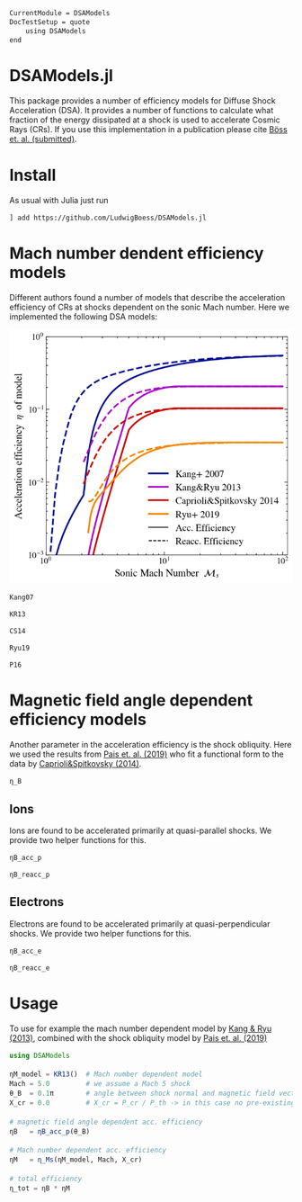 ```@meta
CurrentModule = DSAModels
DocTestSetup = quote
    using DSAModels
end
```

# DSAModels.jl

This package provides a number of efficiency models for Diffuse Shock Acceleration (DSA). It provides a number of functions to calculate what fraction of the energy dissipated at a shock is used to accelerate Cosmic Rays (CRs).
If you use this implementation in a publication please cite [Böss et. al. (submitted)](https://ui.adsabs.harvard.edu/abs/2022arXiv220705087B/abstract).

# Install

As usual with Julia just run

```
] add https://github.com/LudwigBoess/DSAModels.jl
```

# Mach number dendent efficiency models

Different authors found a number of models that describe the acceleration efficiency of CRs at shocks dependent on the sonic Mach number. Here we implemented the following DSA models:

![Implemented DSA models](mach_efficiancy_models.png)

```@docs
Kang07
```

```@docs
KR13
```

```@docs
CS14
```

```@docs
Ryu19
```

```@docs
P16
```

# Magnetic field angle dependent efficiency models

Another parameter in the acceleration efficiency is the shock obliquity. Here we used the results from [Pais et. al. (2019)](http://arxiv.org/abs/1907.04300) who fit a functional form to the data by [Caprioli&Spitkovsky (2014)](https://ui.adsabs.harvard.edu/abs/2014ApJ...783...91C/abstract).

```@docs
η_B
```

## Ions

Ions are found to be accelerated primarily at quasi-parallel shocks. We provide two helper functions for this.

```@docs
ηB_acc_p
```

```@docs
ηB_reacc_p
```

## Electrons

Electrons are found to be accelerated primarily at quasi-perpendicular shocks. We provide two helper functions for this.

```@docs
ηB_acc_e
```

```@docs
ηB_reacc_e
```

# Usage

To use for example the mach number dependent model by [Kang & Ryu (2013)](https://arxiv.org/pdf/1212.3246.pdf), combined with the shock obliquity model by [Pais et. al. (2019)](http://arxiv.org/abs/1907.04300)

```julia
using DSAModels

ηM_model = KR13()  # Mach number dependent model
Mach = 5.0         # we assume a Mach 5 shock
θ_B  = 0.1π        # angle between shock normal and magnetic field vector
X_cr = 0.0         # X_cr = P_cr / P_th -> in this case no pre-existing CRs

# magnetic field angle dependent acc. efficiency
ηB   = ηB_acc_p(θ_B)  

# Mach number dependent acc. efficiency
ηM   = η_Ms(ηM_model, Mach, X_cr)

# total efficiency
η_tot = ηB * ηM
```
